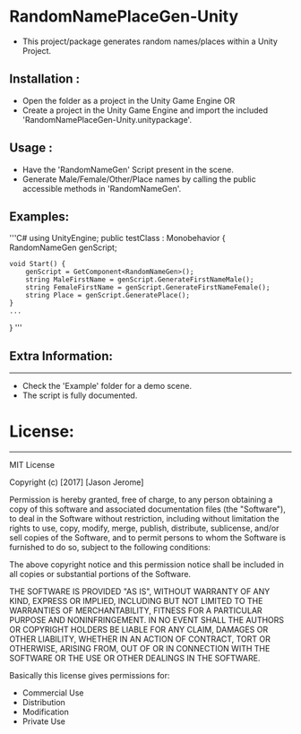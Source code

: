 # RandomNamePlaceGen-Unity
- This project/package generates random names/places within a Unity Project.

## Installation :
- Open the folder as a project in the Unity Game Engine 
  OR
- Create a project in the Unity Game Engine and import the included 'RandomNamePlaceGen-Unity.unitypackage'.

## Usage : 
- Have the 'RandomNameGen' Script present in the scene.
- Generate Male/Female/Other/Place names by calling the public accessible methods in 'RandomNameGen'.


## Examples:
'''C#
using UnityEngine;
public testClass : Monobehavior {
    RandomNameGen genScript;
    
    void Start() {
        genScript = GetComponent<RandomNameGen>();
        string MaleFirstName = genScript.GenerateFirstNameMale();
        string FemaleFirstName = genScript.GenerateFirstNameFemale();
        string Place = genScript.GeneratePlace();
    }
    ...
}
'''

## Extra Information:
------------------------------
- Check the 'Example' folder for a demo scene.
- The script is fully documented.




# License:
------------------------------
MIT License

Copyright (c) [2017] [Jason Jerome]

Permission is hereby granted, free of charge, to any person obtaining a copy
of this software and associated documentation files (the "Software"), to deal
in the Software without restriction, including without limitation the rights
to use, copy, modify, merge, publish, distribute, sublicense, and/or sell
copies of the Software, and to permit persons to whom the Software is
furnished to do so, subject to the following conditions:

The above copyright notice and this permission notice shall be included in all
copies or substantial portions of the Software.

THE SOFTWARE IS PROVIDED "AS IS", WITHOUT WARRANTY OF ANY KIND, EXPRESS OR
IMPLIED, INCLUDING BUT NOT LIMITED TO THE WARRANTIES OF MERCHANTABILITY,
FITNESS FOR A PARTICULAR PURPOSE AND NONINFRINGEMENT. IN NO EVENT SHALL THE
AUTHORS OR COPYRIGHT HOLDERS BE LIABLE FOR ANY CLAIM, DAMAGES OR OTHER
LIABILITY, WHETHER IN AN ACTION OF CONTRACT, TORT OR OTHERWISE, ARISING FROM,
OUT OF OR IN CONNECTION WITH THE SOFTWARE OR THE USE OR OTHER DEALINGS IN THE
SOFTWARE.


Basically this license gives permissions for:
- Commercial Use
- Distribution
- Modification
- Private Use
